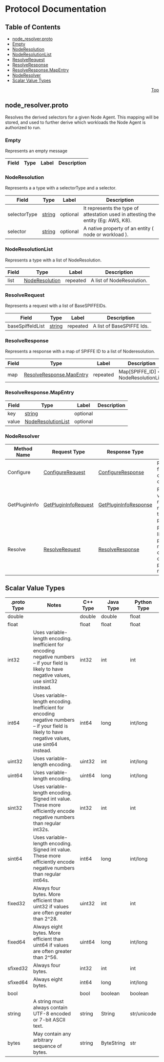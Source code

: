 # Protocol Documentation
<a name="top"/>

## Table of Contents
* [node_resolver.proto](#node_resolver.proto)
* [Empty](#proto.Empty)
* [NodeResolution](#proto.NodeResolution)
* [NodeResolutionList](#proto.NodeResolutionList)
* [ResolveRequest](#proto.ResolveRequest)
* [ResolveResponse](#proto.ResolveResponse)
* [ResolveResponse.MapEntry](#proto.ResolveResponse.MapEntry)
* [NodeResolver](#proto.NodeResolver)
* [Scalar Value Types](#scalar-value-types)

<a name="node_resolver.proto"/>
<p align="right"><a href="#top">Top</a></p>

## node_resolver.proto

Resolves the derived selectors for a given Node Agent. This mapping will be stored, and used to further derive which workloads the Node Agent is authorized to run.

<a name="proto.Empty"/>

### Empty

Represents an empty message

| Field | Type | Label | Description |
| ----- | ---- | ----- | ----------- |

<a name="proto.NodeResolution"/>

### NodeResolution

Represents a a type with a selectorType and a selector.

| Field | Type | Label | Description |
| ----- | ---- | ----- | ----------- |
| selectorType | [string](#string) | optional | It represents the type of attestation used in attesting the entity (Eg: AWS, K8). |
| selector | [string](#string) | optional | A native property of an entity ( node or workload ). |

<a name="proto.NodeResolutionList"/>

### NodeResolutionList

Represents a type with a list of NodeResolution.

| Field | Type | Label | Description |
| ----- | ---- | ----- | ----------- |
| list | [NodeResolution](#proto.NodeResolution) | repeated | A list of NodeResolution. |

<a name="proto.ResolveRequest"/>

### ResolveRequest

Represents a request with a list of BaseSPIFFEIDs.

| Field | Type | Label | Description |
| ----- | ---- | ----- | ----------- |
| baseSpiffeIdList | [string](#string) | repeated | A list of BaseSPIFFE Ids. |


<a name="proto.ResolveResponse"/>

### ResolveResponse

Represents a response with a map of SPIFFE ID to a list of Noderesolution.

| Field | Type | Label | Description |
| ----- | ---- | ----- | ----------- |
| map | [ResolveResponse.MapEntry](#proto.ResolveResponse.MapEntry) | repeated | Map[SPIFFE_ID] => NodeResolutionList. |


<a name="proto.ResolveResponse.MapEntry"/>

### ResolveResponse.MapEntry

| Field | Type | Label | Description |
| ----- | ---- | ----- | ----------- |
| key | [string](#string) | optional |  |
| value | [NodeResolutionList](#proto.NodeResolutionList) | optional |  |

<a name="proto.NodeResolver"/>

### NodeResolver

| Method Name | Request Type | Response Type | Description |
| ----------- | ------------ | ------------- | ------------|
| Configure | [ConfigureRequest](#proto.ConfigureRequest) | [ConfigureResponse](#proto.ConfigureResponse) | Responsible for configuration of the plugin. |
| GetPluginInfo | [GetPluginInfoRequest](#proto.GetPluginInfoRequest) | [GetPluginInfoResponse](#proto.GetPluginInfoResponse) | Returns the  version and related metadata of the installed plugin. |
| Resolve | [ResolveRequest](#proto.ResolveRequest) | [ResolveResponse](#proto.ResolveResponse) | Retrieves a list of properties reflecting the current state of a particular node(s). |

<a name="scalar-value-types"/>

## Scalar Value Types

| .proto Type | Notes | C++ Type | Java Type | Python Type |
| ----------- | ----- | -------- | --------- | ----------- |
| <a name="double"/> double |  | double | double | float |
| <a name="float"/> float |  | float | float | float |
| <a name="int32"/> int32 | Uses variable-length encoding. Inefficient for encoding negative numbers – if your field is likely to have negative values, use sint32 instead. | int32 | int | int |
| <a name="int64"/> int64 | Uses variable-length encoding. Inefficient for encoding negative numbers – if your field is likely to have negative values, use sint64 instead. | int64 | long | int/long |
| <a name="uint32"/> uint32 | Uses variable-length encoding. | uint32 | int | int/long |
| <a name="uint64"/> uint64 | Uses variable-length encoding. | uint64 | long | int/long |
| <a name="sint32"/> sint32 | Uses variable-length encoding. Signed int value. These more efficiently encode negative numbers than regular int32s. | int32 | int | int |
| <a name="sint64"/> sint64 | Uses variable-length encoding. Signed int value. These more efficiently encode negative numbers than regular int64s. | int64 | long | int/long |
| <a name="fixed32"/> fixed32 | Always four bytes. More efficient than uint32 if values are often greater than 2^28. | uint32 | int | int |
| <a name="fixed64"/> fixed64 | Always eight bytes. More efficient than uint64 if values are often greater than 2^56. | uint64 | long | int/long |
| <a name="sfixed32"/> sfixed32 | Always four bytes. | int32 | int | int |
| <a name="sfixed64"/> sfixed64 | Always eight bytes. | int64 | long | int/long |
| <a name="bool"/> bool |  | bool | boolean | boolean |
| <a name="string"/> string | A string must always contain UTF-8 encoded or 7-bit ASCII text. | string | String | str/unicode |
| <a name="bytes"/> bytes | May contain any arbitrary sequence of bytes. | string | ByteString | str |
